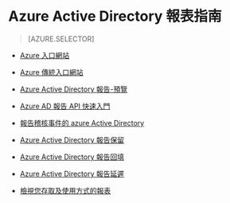 <properties
   pageTitle="Azure Active Directory 報告指南 |Microsoft Azure"
   description="包含所有 Azure [Active Directory 報告的文章輔助線"
   services="active-directory"
   documentationCenter=""
   authors="dhanyahk"
   manager="femila"
   editor=""/>

<tags
   ms.service="active-directory"
   ms.devlang="na"
   ms.topic="article"
   ms.tgt_pltfrm="na"
   ms.workload="identity"
   ms.date="10/24/2016"
   ms.author="femila"/>


# <a name="azure-active-directory-reporting-guide"></a>Azure Active Directory 報表指南

> [AZURE.SELECTOR]
- [Azure 入口網站](active-directory-reporting-azure-portal.md)
- [Azure 傳統入口網站](active-directory-reporting-guide.md)

 - [Azure Active Directory 報告-預覽](active-directory-reporting-azure-portal.md)
 - [Azure AD 報告 API 快速入門](active-directory-reporting-api-getting-started.md)
 - [報告稽核事件的 azure Active Directory](active-directory-reporting-audit-events.md)
 - [Azure Active Directory 報告保留](active-directory-reporting-retention.md)
 - [Azure Active Directory 報告回填](active-directory-reporting-backfill.md)
 - [Azure Active Directory 報告延遲](active-directory-reporting-latencies.md)
 - [檢視您存取及使用方式的報表](active-directory-view-access-usage-reports.md)
